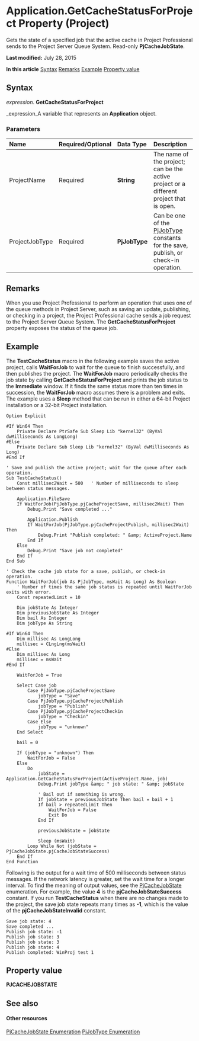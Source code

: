 
# Application.GetCacheStatusForProject Property (Project)
Gets the state of a specified job that the active cache in Project Professional sends to the Project Server Queue System. Read-only  **PjCacheJobState**.

 **Last modified:** July 28, 2015

 **In this article**
 [Syntax](#sectionSection0)
 [Remarks](#sectionSection1)
 [Example](#sectionSection2)
 [Property value](#sectionSection3)


## Syntax
<a name="sectionSection0"> </a>

 _expression_. **GetCacheStatusForProject**

 _expression_A variable that represents an  **Application** object.


### Parameters



|**Name**|**Required/Optional**|**Data Type**|**Description**|
|:-----|:-----|:-----|:-----|
|ProjectName|Required| **String**|The name of the project; can be the active project or a different project that is open.|
|ProjectJobType|Required| **PjJobType**|Can be one of the  [PjJobType](61e64bfb-8cd8-7b76-9a5f-b7499953275f.md) constants for the save, publish, or check-in operation.|

## Remarks
<a name="sectionSection1"> </a>

When you use Project Professional to perform an operation that uses one of the queue methods in Project Server, such as saving an update, publishing, or checking in a project, the Project Professional cache sends a job request to the Project Server Queue System. The  **GetCacheStatusForProject** property exposes the status of the queue job.


## Example
<a name="sectionSection2"> </a>

The  **TestCacheStatus** macro in the following example saves the active project, calls **WaitForJob** to wait for the queue to finish successfully, and then publishes the project. The **WaitForJob** macro periodically checks the job state by calling **GetCacheStatusForProject** and prints the job status to the **Immediate** window. If it finds the same status more than ten times in succession, the **WaitForJob** macro assumes there is a problem and exits. The example uses a **Sleep** method that can be run in either a 64-bit Project installation or a 32-bit Project installation.


```
Option Explicit

#If Win64 Then
    Private Declare PtrSafe Sub Sleep Lib "kernel32" (ByVal dwMilliseconds As LongLong)
#Else
    Private Declare Sub Sleep Lib "kernel32" (ByVal dwMilliseconds As Long)
#End If

' Save and publish the active project; wait for the queue after each operation.
Sub TestCacheStatus()
    Const millisec2Wait = 500   ' Number of milliseconds to sleep between status messages.
    
    Application.FileSave
    If WaitForJob(PjJobType.pjCacheProjectSave, millisec2Wait) Then
        Debug.Print "Save completed ..."
    
        Application.Publish
        If WaitForJob(PjJobType.pjCacheProjectPublish, millisec2Wait) Then
            Debug.Print "Publish completed: " &amp; ActiveProject.Name
        End If
    Else
        Debug.Print "Save job not completed"
    End If
End Sub

' Check the cache job state for a save, publish, or check-in operation.
Function WaitForJob(job As PjJobType, msWait As Long) As Boolean
    ' Number of times the same job status is repeated until WaitForJob exits with error.
    Const repeatedLimit = 10
    
    Dim jobState As Integer
    Dim previousJobState As Integer
    Dim bail As Integer
    Dim jobType As String
    
#If Win64 Then
    Dim millisec As LongLong
    millisec = CLngLng(msWait)
#Else
    Dim millisec As Long
    millisec = msWait
#End If

    WaitForJob = True
    
    Select Case job
        Case PjJobType.pjCacheProjectSave
            jobType = "Save"
        Case PjJobType.pjCacheProjectPublish
            jobType = "Publish"
        Case PjJobType.pjCacheProjectCheckin
            jobType = "Checkin"
        Case Else
            jobType = "unknown"
    End Select

    bail = 0
    
    If (jobType = "unknown") Then
        WaitForJob = False
    Else
        Do
            jobState = Application.GetCacheStatusForProject(ActiveProject.Name, job)
            Debug.Print jobType &amp; " job state: " &amp; jobState
            
            ' Bail out if something is wrong.
            If jobState = previousJobState Then bail = bail + 1
            If bail > repeatedLimit Then
                WaitForJob = False
                Exit Do
            End If
            
            previousJobState = jobState
            
            Sleep (msWait)
        Loop While Not (jobState = PjCacheJobState.pjCacheJobStateSuccess)
    End If
End Function

```

Following is the output for a wait time of 500 milliseconds between status messages. If the network latency is greater, set the wait time for a longer interval. To find the meaning of output values, see the  [PjCacheJobState](48572c9f-8c3d-8f6d-f633-94f7fedcfe3b.md) enumeration. For example, the value **4** is the **pjCacheJobStateSuccess** constant. If you run **TestCacheStatus** when there are no changes made to the project, the save job state repeats many times as **-1**, which is the value of the  **pjCacheJobStateInvalid** constant.




```
Save job state: 4
Save completed ...
Publish job state: -1
Publish job state: 3
Publish job state: 3
Publish job state: 4
Publish completed: WinProj test 1
```


## Property value
<a name="sectionSection3"> </a>

 **PJCACHEJOBSTATE**


## See also
<a name="sectionSection3"> </a>


#### Other resources


 [PjCacheJobState Enumeration](48572c9f-8c3d-8f6d-f633-94f7fedcfe3b.md)
 [PjJobType Enumeration](61e64bfb-8cd8-7b76-9a5f-b7499953275f.md)
